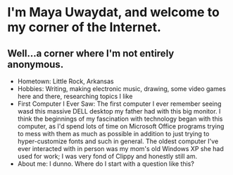 # I'm Maya Uwaydat, and welcome to my corner of the Internet. 
## Well...a corner where I'm not entirely anonymous. 

- Hometown: Little Rock, Arkansas
- Hobbies: Writing, making electronic music, drawing, some video games here and there, researching topics I like
- First Computer I Ever Saw: The first computer I ever remember seeing wasd this massive DELL desktop my father had with this big monitor. I think the beginnings of my fascination with technology began with this computer, as I'd spend lots of time on Microsoft Office programs trying to mess with them as much as possible in addition to just trying to hyper-customize fonts and such in general. The oldest computer I've ever interacted with in person was my mom's old Windows XP she had used for work; I was very fond of Clippy and honestly still am. 
- About me: I dunno. Where do I start with a question like this? 
